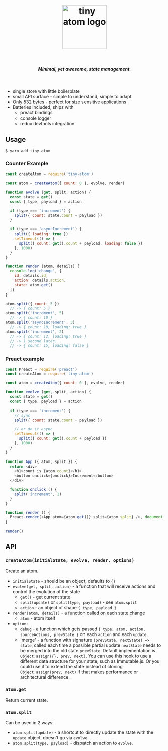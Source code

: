<h1 align="center">
  <br>
  <img src="https://user-images.githubusercontent.com/324440/32469476-cf1a8918-c34a-11e7-8ad2-c7a0c33d373c.png" alt="tiny atom logo" title="tiny atom logo" width='140px'>
  <br>
  <br>
</h1>

<h5 align="center">Minimal, yet awesome, state management.</h5>
<br />

* single store with little boilerplate
* small API surface - simple to understand, simple to adapt
* Only 532 bytes - perfect for size sensitive applications
* Batteries included, ships with
  * preact bindings
  * console logger
  * redux devtools integration

## Usage

    $ yarn add tiny-atom

### Counter Example

```js
const createAtom = require('tiny-atom')

const atom = createAtom({ count: 0 }, evolve, render)

function evolve (get, split, action) {
  const state = get()
  const { type, payload } = action

  if (type === 'increment') {
    split({ count: state.count + payload })
  }

  if (type === 'asyncIncrement') {
    split({ loading: true })
    setTimeout(() => {
      split({ count: get().count + payload, loading: false })
    }, 1000)
  }
}

function render (atom, details) {
  console.log('change', {
    id: details.id,
    action: details.action,
    state: atom.get()
  })
}

atom.split({ count: 5 })
  // -> { count: 5 }
atom.split('increment', 5)
  // -> { count: 10 }
atom.split('asyncIncrement', 3)
  // -> { count: 10, loading: true }
atom.split('increment', 2)
  // -> { count: 12, loading: true }
  // -> 1 second later...
  // -> { count: 15, loading: false }
```

### Preact example

```js
const Preact = require('preact')
const createAtom = require('tiny-atom')

const atom = createAtom({ count: 0 }, evolve, render)

function evolve (get, split, action) {
  const state = get()
  const { type, payload } = action

  if (type === 'increment') {
    // sync
    split({ count: state.count + payload })

    // or do it async
    setTimeout(() => {
      split({ count: get().count + payload })
    }, 1000)
  }
}

function App ({ atom, split }) {
  return <div>
    <h1>count is {atom.count}</h1>
    <button onclick={onclick}>Increment</button>
  </div>

  function onclick () {
    split('increment', 1)
  }
}

function render () {
  Preact.render(<App atom={atom.get()} split={atom.split} />, document.body, document.body.lastElementChild)
}

render()
```

## API

### `createAtom(initialState, evolve, render, options)`

Create an atom.

* `initialState` - should be an object, defaults to `{}`
* `evolve(get, split, action)` - a function that will receive actions and control the evolution of the state
  * `get()` - get current state
  * `split(update)` or `split(type, payload)` - see `atom.split`
  * `action` - an object of shape `{ type, payload }`
* `render(atom, details)` - a function called on each state change
  * `atom` - atom itself
* `options`
  * `debug` - a function which gets passed `{ type, atom, action, sourceActions, prevState }` on each `action` and each `update`.
  * 'merge' - a function with signature `(prevState, nextState) => state`, called each time a possible partial update `nextState` needs to be merged into the old state `prevState`. Default implementation is `Object.assign({}, prev, next)`. You can use this hook to use a different data structure for your state, such as Immutable.js. Or you could use it to extend the state instead of cloning `Object.assign(prev, next)` if that makes performance or architectural difference.

### `atom.get`

Return current state.

### `atom.split`

Can be used in 2 ways:

* `atom.split(update)` - a shortcut to directly update the state with the `update` object, doesn't go via `evolve`.
* `atom.split(type, payload)` - dispatch an action to `evolve`.
